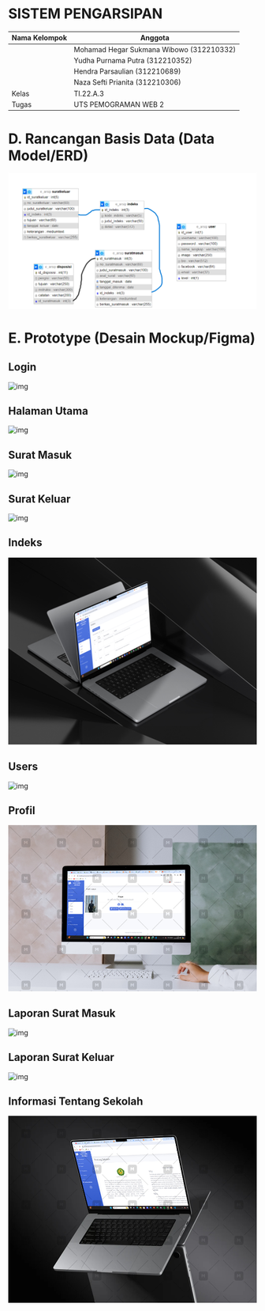 # SISTEM PENGARSIPAN
| Nama Kelompok      | Anggota                                  |
|--------------------|------------------------------------------|
|                    | Mohamad Hegar Sukmana Wibowo (312210332) |
|                    | Yudha Purnama Putra (312210352)          |
|                    | Hendra Parsaulian (312210689)            |
|                    | Naza Sefti Prianita (312210306)          |
| Kelas              | TI.22.A.3                                |
| Tugas              | UTS PEMOGRAMAN WEB 2                     |
# D. Rancangan Basis Data (Data Model/ERD)
![img](img/erd.png)
# E. Prototype (Desain Mockup/Figma)
## Login
![img](img/1.jpeg)
## Halaman Utama
![img](img/2.jpeg)
## Surat Masuk
![img](img/3.jpeg)
## Surat Keluar
![img](img/4.jpeg)
## Indeks
![img](img/5.jpeg)
## Users
![img](img/6.jpeg)
## Profil
![img](img/7.jpeg)
## Laporan Surat Masuk
![img](img/8.jpeg)
## Laporan Surat Keluar
![img](img/9.jpeg)
## Informasi Tentang Sekolah
![img](img/10.jpeg)
